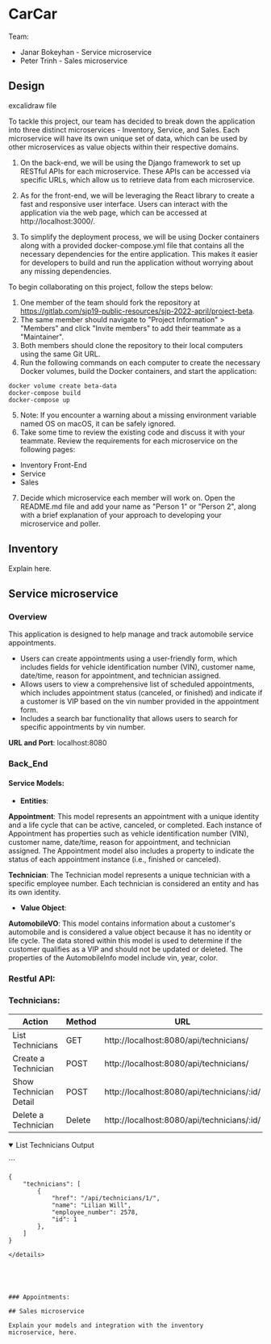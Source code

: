 # CarCar

Team:

* Janar Bokeyhan - Service microservice
* Peter Trinh - Sales microservice

## Design

excalidraw file


To tackle this project, our team has decided to break down the application into three distinct microservices - Inventory, Service, and Sales. Each microservice will have its own unique set of data, which can be used by other microservices as value objects within their respective domains.

1. On the back-end, we will be using the Django framework to set up RESTful APIs for each microservice. These APIs can be accessed via specific URLs, which allow us to retrieve data from each microservice.

2. As for the front-end, we will be leveraging the React library to create a fast and responsive user interface. Users can interact with the application via the web page, which can be accessed at http://localhost:3000/.

3. To simplify the deployment process, we will be using Docker containers along with a provided docker-compose.yml file that contains all the necessary dependencies for the entire application. This makes it easier for developers to build and run the application without worrying about any missing dependencies.


To begin collaborating on this project, follow the steps below:

1. One member of the team should fork the repository at https://gitlab.com/sjp19-public-resources/sjp-2022-april/project-beta.
2. The same member should navigate to "Project Information" > "Members" and click "Invite members" to add their teammate as a "Maintainer".
3. Both members should clone the repository to their local computers using the same Git URL.
4. Run the following commands on each computer to create the necessary Docker volumes, build the Docker containers, and start the application:
```
docker volume create beta-data
docker-compose build
docker-compose up
```
5. Note: If you encounter a warning about a missing environment variable named OS on macOS, it can be safely ignored.
6. Take some time to review the existing code and discuss it with your teammate.
Review the requirements for each microservice on the following pages:
- Inventory Front-End
- Service
- Sales
7. Decide which microservice each member will work on.
Open the README.md file and add your name as "Person 1" or "Person 2", along with a brief explanation of your approach to developing your microservice and poller.


## Inventory

Explain here.

## Service microservice

### Overview

This application is designed to help manage and track automobile service appointments.
- Users can create appointments using a user-friendly form, which includes fields for vehicle identification number (VIN), customer name, date/time, reason for appointment, and technician assigned.
- Allows users to view a comprehensive list of scheduled appointments, which includes appointment status (canceled, or finished) and indicate if a customer is VIP based on the vin number provided in the appointment form.
- Includes a search bar functionality that allows users to search for specific appointments by vin number.

**URL and Port**: localhost:8080

### Back_End

#### Service Models:

- **Entities**:

**Appointment**: This model represents an appointment with a unique identity and a life cycle that can be active, canceled, or completed. Each instance of Appointment has properties such as vehicle identification number (VIN), customer name, date/time, reason for appointment, and technician assigned. The Appointment model also includes a property to indicate the status of each appointment instance (i.e., finished or canceled).

**Technician**: The Technician model represents a unique technician with a specific employee number. Each technician is considered an entity and has its own identity.

- **Value Object**:

**AutomobileVO**: This model contains information about a customer's automobile and is considered a value object because it has no identity or life cycle. The data stored within this model is used to determine if the customer qualifies as a VIP and should not be updated or deleted. The properties of the AutomobileInfo model include vin, year, color.

### Restful API:

### Technicians:
| Action             | Method   | URL |
|  ------------------| ----- | --------------------------------------|
| List Technicians      |  GET  |http://localhost:8080/api/technicians/ |
| Create a Technician   |  POST    |http://localhost:8080/api/technicians/ |
| Show Technician Detail|  POST   |http://localhost:8080/api/technicians/:id/ |
| Delete a Technician   |  Delete |http://localhost:8080/api/technicians/:id/ |

<details open>
<summary>List Technicians Output</summary>
<br>
```

    {
        "technicians": [
            {
                "href": "/api/technicians/1/",
                "name": "Lilian Will",
                "employee_number": 2578,
                "id": 1
            },
        ]
    }

```
</details>





### Appointments:

## Sales microservice

Explain your models and integration with the inventory
microservice, here.
